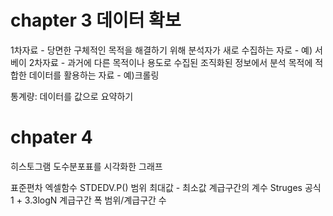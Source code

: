 # chapter 3 데이터 확보
1차자료 - 당면한 구체적인 목적을 해결하기 위해 분석자가 새로 수집하는 자로 - 예) 서베이
2차자료 - 과거에 다른 목적이나 용도로 수집된 조직화된 정보에서 분석 목적에 적합한 데이터를 활용하는 자료 - 예)크롤링


통계량: 데이터를 값으로 요약하기

# chpater 4 
히스토그램 도수분포표를 시각화한 그래프 

표준편차 엑셀함수 STDEDV.P()
범위 최대값 - 최소값
계급구간의 계수 Struges 공식 1 + 3.3logN
계급구간 폭 범위/계급구간 수